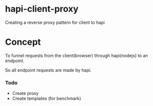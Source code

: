 # hapi-client-proxy
Creating a reverse proxy pattern for client to hapi

# Concept
To funnel requests from the client(browser) through hapi(nodejs) to an endpoint.

So all endpoint requests are made by hapi.

### Todo
- Create proxy
- Create templates (for benchmark)
